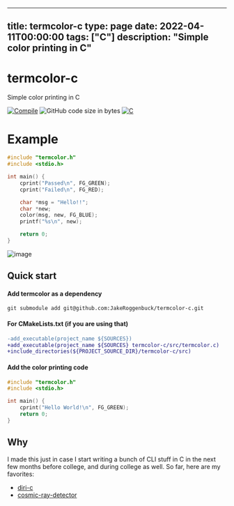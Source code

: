 
---
title: termcolor-c
type: page
date: 2022-04-11T00:00:00
tags: ["C"]
description: "Simple color printing in C"
---


# termcolor-c
Simple color printing in C

[![Compile](https://img.shields.io/github/actions/workflow/status/jakeroggenbuck/termcolor-c/c-cpp.yml?branch=main&style=for-the-badge)](https://github.com/JakeRoggenbuck/termcolor-c/actions)
![GitHub code size in bytes](https://img.shields.io/github/languages/code-size/jakeroggenbuck/termcolor-c?style=for-the-badge)
[![C](https://img.shields.io/badge/C-00599C?style=for-the-badge&logo=c&logoColor=white)](https://github.com/JakeRoggenbuck?tab=repositories&q=&type=&language=c&sort=stargazers)


# Example
```c
#include "termcolor.h"
#include <stdio.h>

int main() {
    cprint("Passed\n", FG_GREEN);
    cprint("Failed\n", FG_RED);

    char *msg = "Hello!!";
    char *new;
    color(msg, new, FG_BLUE);
    printf("%s\n", new);

    return 0;
}
```

![image](https://user-images.githubusercontent.com/35516367/175891993-edce1459-de1a-4232-814c-c4c4cc095729.png)

## Quick start

#### Add termcolor as a dependency
```
git submodule add git@github.com:JakeRoggenbuck/termcolor-c.git
```

#### For CMakeLists.txt (if you are using that)
```diff
-add_executable(project_name ${SOURCES})
+add_executable(project_name ${SOURCES} termcolor-c/src/termcolor.c)
+include_directories(${PROJECT_SOURCE_DIR}/termcolor-c/src)
```

#### Add the color printing code
```c
#include "termcolor.h"
#include <stdio.h>

int main() {
    cprint("Hello World!\n", FG_GREEN);
    return 0;
}
```

## Why
I made this just in case I start writing a bunch of CLI stuff in C in the next few months before college, and during college as well.
So far, here are my favorites:
- [diri-c](https://github.com/jakeroggenbuck/diri-c)
- [cosmic-ray-detector](https://github.com/JakeRoggenbuck/cosmic-ray-detector)
